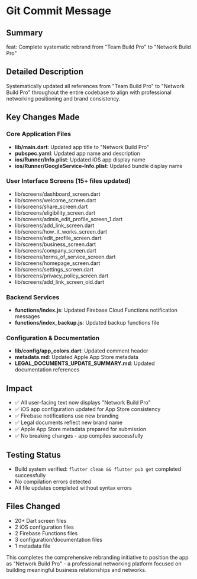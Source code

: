 # Git Commit Message

## Summary
feat: Complete systematic rebrand from "Team Build Pro" to "Network Build Pro"

## Detailed Description
Systematically updated all references from "Team Build Pro" to "Network Build Pro" throughout the entire codebase to align with professional networking positioning and brand consistency.

## Key Changes Made

### Core Application Files
- **lib/main.dart**: Updated app title to "Network Build Pro"
- **pubspec.yaml**: Updated app name and description
- **ios/Runner/Info.plist**: Updated iOS app display name
- **ios/Runner/GoogleService-Info.plist**: Updated bundle display name

### User Interface Screens (15+ files updated)
- lib/screens/dashboard_screen.dart
- lib/screens/welcome_screen.dart
- lib/screens/share_screen.dart
- lib/screens/eligibility_screen.dart
- lib/screens/admin_edit_profile_screen_1.dart
- lib/screens/add_link_screen.dart
- lib/screens/how_it_works_screen.dart
- lib/screens/edit_profile_screen.dart
- lib/screens/business_screen.dart
- lib/screens/company_screen.dart
- lib/screens/terms_of_service_screen.dart
- lib/screens/homepage_screen.dart
- lib/screens/settings_screen.dart
- lib/screens/privacy_policy_screen.dart
- lib/screens/add_link_screen_old.dart

### Backend Services
- **functions/index.js**: Updated Firebase Cloud Functions notification messages
- **functions/index_backup.js**: Updated backup functions file

### Configuration & Documentation
- **lib/config/app_colors.dart**: Updated comment header
- **metadata.md**: Updated Apple App Store metadata
- **LEGAL_DOCUMENTS_UPDATE_SUMMARY.md**: Updated documentation references

## Impact
- ✅ All user-facing text now displays "Network Build Pro"
- ✅ iOS app configuration updated for App Store consistency
- ✅ Firebase notifications use new branding
- ✅ Legal documents reflect new brand name
- ✅ Apple App Store metadata prepared for submission
- ✅ No breaking changes - app compiles successfully

## Testing Status
- Build system verified: `flutter clean && flutter pub get` completed successfully
- No compilation errors detected
- All file updates completed without syntax errors

## Files Changed
- 20+ Dart screen files
- 2 iOS configuration files
- 2 Firebase Functions files
- 3 configuration/documentation files
- 1 metadata file

This completes the comprehensive rebranding initiative to position the app as "Network Build Pro" - a professional networking platform focused on building meaningful business relationships and networks.
